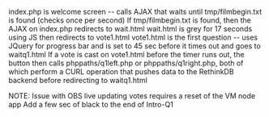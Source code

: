 index.php  is welcome screen -- calls AJAX that waits until tmp/filmbegin.txt is found (checks once per second)
If tmp/filmbegin.txt is found, then the AJAX on index.php redirects to wait.html
wait.html is grey for 17 seconds using JS then redirects to vote1.html
vote1.html is the first question -- uses JQuery for progress bar and is set to 45 sec before it times out and goes to waitq1.html
If a vote is cast on vote1.html before the timer runs out, the button then calls phppaths/q1left.php or phppaths/q1right.php, both of which perform a CURL operation that pushes data to the RethinkDB backend before redirecting to waitq1.html

NOTE: Issue with OBS live updating votes requires a reset of the VM node app
Add a few sec of black to the end of Intro-Q1